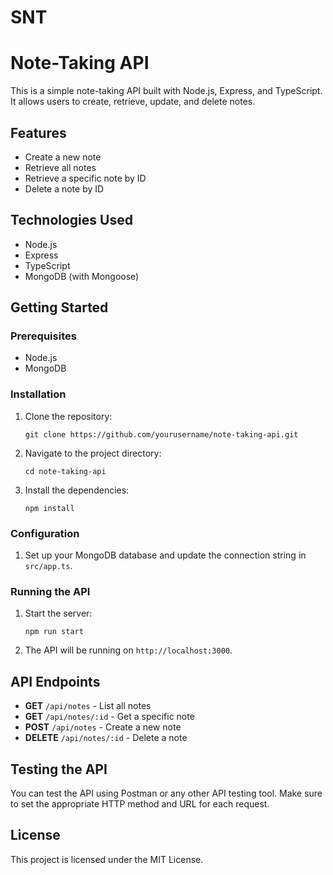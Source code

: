 # SNT
# Note-Taking API

This is a simple note-taking API built with Node.js, Express, and TypeScript. It allows users to create, retrieve, update, and delete notes.

## Features

- Create a new note
- Retrieve all notes
- Retrieve a specific note by ID
- Delete a note by ID

## Technologies Used

- Node.js
- Express
- TypeScript
- MongoDB (with Mongoose)

## Getting Started

### Prerequisites

- Node.js
- MongoDB

### Installation

1. Clone the repository:

   ```
   git clone https://github.com/yourusername/note-taking-api.git
   ```

2. Navigate to the project directory:

   ```
   cd note-taking-api
   ```

3. Install the dependencies:

   ```
   npm install
   ```

### Configuration

1. Set up your MongoDB database and update the connection string in `src/app.ts`.

### Running the API

1. Start the server:

   ```
   npm run start
   ```

2. The API will be running on `http://localhost:3000`.

## API Endpoints

- **GET** `/api/notes` - List all notes
- **GET** `/api/notes/:id` - Get a specific note
- **POST** `/api/notes` - Create a new note
- **DELETE** `/api/notes/:id` - Delete a note

## Testing the API

You can test the API using Postman or any other API testing tool. Make sure to set the appropriate HTTP method and URL for each request.

## License

This project is licensed under the MIT License.